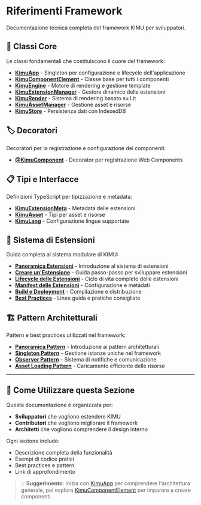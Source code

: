 # Riferimenti Framework

Documentazione tecnica completa del framework KIMU per sviluppatori.

## 🧠 Classi Core

Le classi fondamentali che costituiscono il cuore del framework:

- **[KimuApp](./core/kimu-app.md)** - Singleton per configurazione e lifecycle dell'applicazione
- **[KimuComponentElement](./core/kimu-component-element.md)** - Classe base per tutti i componenti
- **[KimuEngine](./core/kimu-engine.md)** - Motore di rendering e gestione template
- **[KimuExtensionManager](./core/kimu-extension-manager.md)** - Gestore dinamico delle estensioni
- **[KimuRender](./core/kimu-render.md)** - Sistema di rendering basato su Lit
- **[KimuAssetManager](./core/kimu-asset-manager.md)** - Gestione asset e risorse
- **[KimuStore](./core/kimu-store.md)** - Persistenza dati con IndexedDB

## 🏷️ Decoratori

Decoratori per la registrazione e configurazione dei componenti:

- **[@KimuComponent](./decorators/kimu-component.md)** - Decorator per registrazione Web Components

## 📋 Tipi e Interfacce

Definizioni TypeScript per tipizzazione e metadata:

- **[KimuExtensionMeta](./types/kimu-extension-meta.md)** - Metadata delle estensioni
- **[KimuAsset](./types/kimu-asset.md)** - Tipi per asset e risorse
- **[KimuLang](./types/kimu-lang.md)** - Configurazione lingue supportate

## 🧩 Sistema di Estensioni

Guida completa al sistema modulare di KIMU:

- **[Panoramica Estensioni](./extensions/index.md)** - Introduzione al sistema di estensioni
- **[Creare un'Estensione](./extensions/creating-extensions.md)** - Guida passo-passo per sviluppare estensioni
- **[Lifecycle delle Estensioni](./extensions/extension-lifecycle.md)** - Ciclo di vita completo delle estensioni
- **[Manifest delle Estensioni](./extensions/extension-manifest.md)** - Configurazione e metadati
- **[Build e Deployment](./extensions/build-deployment.md)** - Compilazione e distribuzione
- **[Best Practices](./extensions/best-practices.md)** - Linee guida e pratiche consigliate

## 🏗️ Pattern Architetturali

Pattern e best practices utilizzati nel framework:

- **[Panoramica Pattern](./patterns/index.md)** - Introduzione ai pattern architetturali
- **[Singleton Pattern](./patterns/singleton-pattern.md)** - Gestione istanze uniche nel framework
- **[Observer Pattern](./patterns/observer-pattern.md)** - Sistema di notifiche e comunicazione
- **[Asset Loading Pattern](./patterns/asset-loading.md)** - Caricamento efficiente delle risorse

---

## 🎯 Come Utilizzare questa Sezione

Questa documentazione è organizzata per:

- **Sviluppatori** che vogliono estendere KIMU
- **Contributori** che vogliono migliorare il framework
- **Architetti** che vogliono comprendere il design interno

Ogni sezione include:
- Descrizione completa della funzionalità
- Esempi di codice pratici
- Best practices e pattern
- Link di approfondimento

> 💡 **Suggerimento**: Inizia con [KimuApp](./core/kimu-app.md) per comprendere l'architettura generale, poi esplora [KimuComponentElement](./core/kimu-component-element.md) per imparare a creare componenti.
